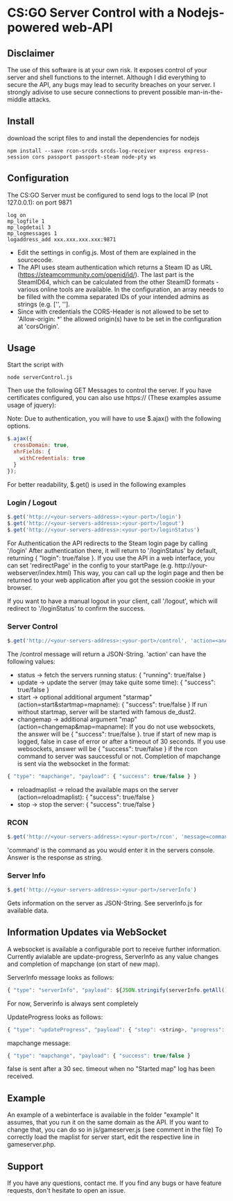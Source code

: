 # CS:GO Server Control with a Nodejs-powered web-API

## Disclaimer
The use of this software is at your own risk.
It exposes control of your server and shell functions to the internet. Although I did everything to secure the API, any bugs may lead to security breaches on your server.
I strongly adivise to use secure connections to prevent possible man-in-the-middle attacks.

## Install
download the script files to and install the dependencies for nodejs
```console
npm install --save rcon-srcds srcds-log-receiver express express-session cors passport passport-steam node-pty ws 
```

## Configuration
The CS:GO Server must be configured to send logs to the local IP (not 127.0.0.1): on port 9871
```
log on
mp_logfile 1
mp_logdetail 3
mp_logmessages 1
logaddress_add xxx.xxx.xxx.xxx:9871
```
- Edit the settings in config.js. Most of them are explained in the sourcecode.
- The API uses steam authentication which returns a Steam ID as URL (https://steamcommunity.com/openid/id/<steamid>). The last part is the SteamID64, which can be calculated from the other SteamID formats - various online tools are available. In the configuration, an array needs to be filled with the comma separated IDs of your intended admins as strings (e.g. ['<steamid-1>', '<steamid-2>'].
- Since with credentials the CORS-Header is not allowed to be set to 'Allow-origin: *' the allowed origin(s) have to be set in the configuration at 'corsOrigin'.


## Usage
Start the script with 
```console
node serverControl.js
```
Then use the following GET Messages to control the server. If you have certificates configured, you can also use https:// (These examples assume usage of jquery):

Note: Due to authentication, you will have to use $.ajax() with the following options.
```javascript
$.ajax({
  crossDomain: true,
  xhrFields: {
    withCredentials: true
  }
});
```
For better readability, $.get() is used in the following examples

### Login / Logout
```javascript
$.get('http://<your-servers-address>:<your-port>/login')
$.get('http://<your-servers-address>:<your-port>/logout')
$.get('http://<your-servers-address>:<your-port>/loginStatus')
```

For Authentication the API redirects to the Steam login page by calling '/login'
After authentication there, it will return to '/loginStatus' by default, returning { "login": true/false }.
If you use the API in a web interface, you can set 'redirectPage' in the config to your startPage (e.g. http://your-webserver/index.html) This way, you can call up the login page and then be returned to your web application after you got the session cookie in your browser.

If you want to have a manual logout in your client, call '/logout', which will redirect to '/loginStatus' to confirm the success.

### Server Control
```javascript
$.get('http://<your-servers-address>:<your-port>/control', 'action=<anAction>')
```
The /control message will return a JSON-String.
'action' can have the following values:
- status -> fetch the servers running status: { "running": true/false }
- update -> update the server (may take quite some time): { "success": true/false }
- start -> optional additional argument "starmap" (action=start&startmap=mapname): { "success": true/false }
If run without startmap, server will be started with famous de_dust2.
- changemap -> additional argument "map" (action=changemap&map=mapname): 
If you do not use websockets, the answer will be { "success": true/false }. true if start of new map is logged, false in case of error or after a timeout of 30 seconds.
If you use websockets, answer will be { "success": true/false } if the rcon command to server was sauccessful or not. Completion of mapchange is sent via the websocket in the format:
```javascript
{ "type": "mapchange", "payload": { "success": true/false } }
```
- reloadmaplist -> reload the available maps on the server (action=reloadmaplist): { "success": true/false }
- stop -> stop the server: { "success": true/false }

### RCON
```javascript
$.get('http://<your-servers-address>:<your-port>/rcon', 'message=command')
```
'command' is the command as you would enter it in the servers console.
Answer is the response as string.

### Server Info
```javascript
$.get('http://<your-servers-address>:<your-port>/serverInfo')
```
Gets information on the server as JSON-String. See serverInfo.js for available data.

## Information Updates via WebSocket
A websocket is available a configurable port to receive further information.
Currently avialable are update-progress, ServerInfo as any value changes and completion of mapchange (on start of new map).

ServerInfo message looks as follows:
```javascript
{ "type": "serverInfo", "payload": ${JSON.stringify(serverInfo.getAll())}
```
For now, Serverinfo is always sent completely

UpdateProgress looks as follows:
```javascript
{ "type": "updateProgress", "payload": { "step": <string>, "progress": <int> } }
```

mapchange message:
```javascript
{ "type": "mapchange", "payload": { "success": true/false }
```
false is sent after a 30 sec. timeout when no "Started map" log has been received.

## Example
An example of a webinterface is available in the folder "example"
It assumes, that you run it on the same domain as the API. If you want to change that, you can do so in js/gameserver.js (see comment in the file)
To correctly load the maplist for server start, edit the respective line in gameserver.php.

## Support
If you have any questions, contact me.
If you find any bugs or have feature requests, don't hesitate to open an issue.
